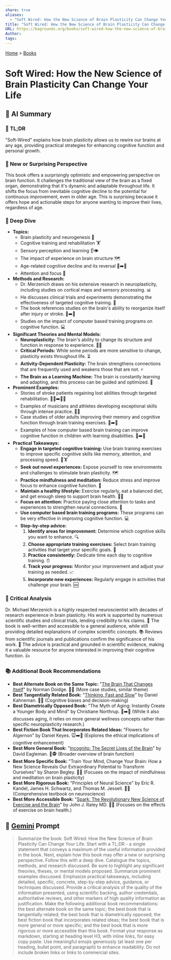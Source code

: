 ```yaml
---
share: true
aliases:
  - "Soft Wired: How the New Science of Brain Plasticity Can Change Your Life"
title: "Soft Wired: How the New Science of Brain Plasticity Can Change Your Life"
URL: https://bagrounds.org/books/soft-wired-how-the-new-science-of-brain-plasticity-can-change-your-life
Author: 
tags: 
---
```

[Home](../index.md) > [Books](./index.md)  
# Soft Wired: How the New Science of Brain Plasticity Can Change Your Life  
## 🤖 AI Summary  
### 🧠 TL;DR  
"Soft-Wired" explains how brain plasticity allows us to rewire our brains at any age, providing practical strategies for enhancing cognitive function and personal growth.  
  
### 🤯 New or Surprising Perspective  
This book offers a surprisingly optimistic and empowering perspective on brain function. It challenges the traditional view of the brain as a fixed organ, demonstrating that it's dynamic and adaptable throughout life. It shifts the focus from inevitable cognitive decline to the potential for continuous improvement, even in older age. This is surprising because it offers hope and actionable steps for anyone wanting to improve their lives, regardless of age.  
  
### 🔬 Deep Dive  
* **Topics:**  
    * Brain plasticity and neurogenesis 🧬  
    * Cognitive training and rehabilitation 🏋️  
    * Sensory perception and learning 👂👁️  
    * The impact of experience on brain structure 🗺️  
    * Age-related cognitive decline and its reversal 👵➡️👶  
    * Attention and focus 🎯  
* **Methods and Research:**  
    * Dr. Merzenich draws on his extensive research in neuroplasticity, including studies on cortical maps and sensory processing. 📊  
    * He discusses clinical trials and experiments demonstrating the effectiveness of targeted cognitive training. 🧪  
    * The book references studies on the brain's ability to reorganize itself after injury or stroke. 🤕➡️🧠  
    * Studies on the impact of computer based training programs on cognitive function. 💻  
* **Significant Theories and Mental Models:**  
    * **Neuroplasticity:** The brain's ability to change its structure and function in response to experience. 🧠🔄  
    * **Critical Periods:** While some periods are more sensitive to change, plasticity exists throughout life. ⏳  
    * **Activity-Dependent Plasticity:** The brain strengthens connections that are frequently used and weakens those that are not. ⚡  
    * **The Brain as a Learning Machine:** The brain is constantly learning and adapting, and this process can be guided and optimized. 🤖  
* **Prominent Examples:**  
    * Stories of stroke patients regaining lost abilities through targeted rehabilitation. 🚶‍♂️➡️🏃‍♀️  
    * Examples of musicians and athletes developing exceptional skills through intense practice. 🎻🏀  
    * Case studies of older adults improving their memory and cognitive function through brain training exercises. 👴➡️🧠  
    * Examples of how computer based brain training can improve cognitive function in children with learning disabilities. 🧒➡️🧠  
* **Practical Takeaways:**  
    * **Engage in targeted cognitive training:** Use brain training exercises to improve specific cognitive skills like memory, attention, and processing speed. 🧠🏋️  
    * **Seek out novel experiences:** Expose yourself to new environments and challenges to stimulate brain plasticity. 🗺️  
    * **Practice mindfulness and meditation:** Reduce stress and improve focus to enhance cognitive function. 🧘  
    * **Maintain a healthy lifestyle:** Exercise regularly, eat a balanced diet, and get enough sleep to support brain health. 🥗😴  
    * **Focus on attention:** Practice paying close attention to tasks and experiences to strengthen neural connections. 🎯  
    * **Use computer based brain training programs:** These programs can be very effective in improving cognitive function. 💻  
    * **Step-by-step advice:**  
        1.  **Identify areas for improvement:** Determine which cognitive skills you want to enhance. 🔍  
        2.  **Choose appropriate training exercises:** Select brain training activities that target your specific goals. 🎯  
        3.  **Practice consistently:** Dedicate time each day to cognitive training. ⏰  
        4.  **Track your progress:** Monitor your improvement and adjust your training as needed. 📈  
        5.  **Incorporate new experiences:** Regularly engage in activities that challenge your brain. 🆕  
  
### 🧐 Critical Analysis  
Dr. Michael Merzenich is a highly respected neuroscientist with decades of research experience in brain plasticity. His work is supported by numerous scientific studies and clinical trials, lending credibility to his claims. 🔬 The book is well-written and accessible to a general audience, while still providing detailed explanations of complex scientific concepts. 📚 Reviews from scientific journals and publications confirm the significance of his work. 📝 The advice is practical and grounded in scientific evidence, making it a valuable resource for anyone interested in improving their cognitive function. 👍  
  
### 📚 Additional Book Recommendations  
* **Best Alternate Book on the Same Topic:** "[The Brain That Changes Itself](./the-brain-that-changes-itself.md)" by Norman Doidge. 🧠🔄 (More case studies, similar theme)  
* **Best Tangentially Related Book:** "[Thinking, Fast and Slow](./thinking-fast-and-slow.md)" by Daniel Kahneman. 🧠💭 (Cognitive biases and decision-making)  
* **Best Diametrically Opposed Book:** "The Myth of Aging: Instantly Create a Younger Body and Mind" by Christiane Northrup. 👵➡️👶 (While it also discusses aging, it relies on more general wellness concepts rather than specific neuroplasticity research.)  
* **Best Fiction Book That Incorporates Related Ideas:** "Flowers for Algernon" by Daniel Keyes. 🐭➡️🧠 (Explores the ethical implications of cognitive enhancement)  
* **Best More General Book:** "[Incognito: The Secret Lives of the Brain](./incognito.md)" by David Eagleman. 🧠🕵️ (Broader overview of brain function)  
* **Best More Specific Book:** "Train Your Mind, Change Your Brain: How a New Science Reveals Our Extraordinary Potential to Transform Ourselves" by Sharon Begley. 🧠🧘 (Focuses on the impact of mindfulness and meditation on brain plasticity)  
* **Best More Rigorous Book:** "Principles of Neural Science" by Eric R. Kandel, James H. Schwartz, and Thomas M. Jessell. 🧠🔬 (Comprehensive textbook on neuroscience)  
* **Best More Accessible Book:** "[Spark: The Revolutionary New Science of Exercise and the Brain](./spark-the-revolutionary-new-science-of-exercise-and-the-brain.md)" by John J. Ratey MD. 🏃🧠 (Focuses on the effects of exercise on brain health.)  
  
## 💬 [Gemini](https://gemini.google.com) Prompt  
> Summarize the book: Soft Wired: How the New Science of Brain Plasticity Can Change Your Life. Start with a TL;DR - a single statement that conveys a maximum of the useful information provided in the book. Next, explain how this book may offer a new or surprising perspective. Follow this with a deep dive. Catalogue the topics, methods, and research discussed. Be sure to highlight any significant theories, theses, or mental models proposed. Summarize prominent examples discussed. Emphasize practical takeaways, including detailed, specific, concrete, step-by-step advice, guidance, or techniques discussed. Provide a critical analysis of the quality of the information presented, using scientific backing, author credentials, authoritative reviews, and other markers of high quality information as justification. Make the following additional book recommendations: the best alternate book on the same topic; the best book that is tangentially related; the best book that is diametrically opposed; the best fiction book that incorporates related ideas; the best book that is more general or more specific; and the best book that is more rigorous or more accessible than this book. Format your response as markdown, starting at heading level H3, with inline links, for easy copy paste. Use meaningful emojis generously (at least one per heading, bullet point, and paragraph) to enhance readability. Do not include broken links or links to commercial sites.